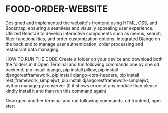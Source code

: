 # FOOD-ORDER-WEBSITE
Designed and implemented the website's frontend using HTML, CSS, and Bootstrap, ensuring a seamless and visually appealing user experience. 
Utilized ReactJS to develop interactive components such as menus, search, filter functionalities, and order customization options. 
Integrated Django on the back end to manage user authentication, order processing and restaurant data managing.

HOW TO RUN THE CODE
Create a folder on your device and download both the folders in it 
Open Terminal and tun following commands one by one
cd backend,
pip install django,
pip install pillow,
pip install djangorestframework,
pip install django-cors-headers,
pip install rest_framework_simplejwt,
pip install djangorestframework-simplejwt,
python manage.py runserver   (If it shows erroe of any module than please kindly install it and than run this command again)

Now open another terminal and run following commands,
cd frontend,
npm start
